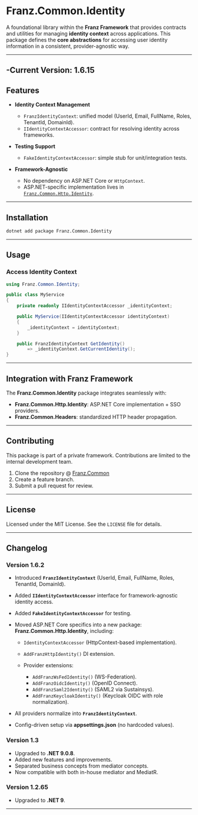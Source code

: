 # **Franz.Common.Identity**

A foundational library within the **Franz Framework** that provides contracts and utilities for managing **identity context** across applications.
This package defines the **core abstractions** for accessing user identity information in a consistent, provider-agnostic way.

---
-**Current Version**: 1.6.15
---
## **Features**

* **Identity Context Management**

  * `FranzIdentityContext`: unified model (UserId, Email, FullName, Roles, TenantId, DomainId).
  * `IIdentityContextAccessor`: contract for resolving identity across frameworks.

* **Testing Support**

  * `FakeIdentityContextAccessor`: simple stub for unit/integration tests.

* **Framework-Agnostic**

  * No dependency on ASP.NET Core or `HttpContext`.
  * ASP.NET-specific implementation lives in [`Franz.Common.Http.Identity`](../Franz.Common.Http.Identity).

---

## **Installation**

```bash
dotnet add package Franz.Common.Identity
```

---

## **Usage**

### Access Identity Context

```csharp
using Franz.Common.Identity;

public class MyService
{
    private readonly IIdentityContextAccessor _identityContext;

    public MyService(IIdentityContextAccessor identityContext)
    {
        _identityContext = identityContext;
    }

    public FranzIdentityContext GetIdentity()
        => _identityContext.GetCurrentIdentity();
}
```

---

## **Integration with Franz Framework**

The **Franz.Common.Identity** package integrates seamlessly with:

* **Franz.Common.Http.Identity**: ASP.NET Core implementation + SSO providers.
* **Franz.Common.Headers**: standardized HTTP header propagation.

---

## **Contributing**

This package is part of a private framework. Contributions are limited to the internal development team.

1. Clone the repository @ [Franz.Common](https://github.com/bestacio89/Franz.Common/)
2. Create a feature branch.
3. Submit a pull request for review.

---

## **License**

Licensed under the MIT License. See the `LICENSE` file for details.

---

## **Changelog**

### Version 1.6.2

* Introduced **`FranzIdentityContext`** (UserId, Email, FullName, Roles, TenantId, DomainId).
* Added **`IIdentityContextAccessor`** interface for framework-agnostic identity access.
* Added **`FakeIdentityContextAccessor`** for testing.
* Moved ASP.NET Core specifics into a new package: **Franz.Common.Http.Identity**, including:

  * `IdentityContextAccessor` (HttpContext-based implementation).
  * `AddFranzHttpIdentity()` DI extension.
  * Provider extensions:

    * `AddFranzWsFedIdentity()` (WS-Federation).
    * `AddFranzOidcIdentity()` (OpenID Connect).
    * `AddFranzSaml2Identity()` (SAML2 via Sustainsys).
    * `AddFranzKeycloakIdentity()` (Keycloak OIDC with role normalization).
* All providers normalize into **`FranzIdentityContext`**.
* Config-driven setup via **appsettings.json** (no hardcoded values).

### Version 1.3

* Upgraded to **.NET 9.0.8**.
* Added new features and improvements.
* Separated business concepts from mediator concepts.
* Now compatible with both in-house mediator and MediatR.

### Version 1.2.65

* Upgraded to **.NET 9**.

---

